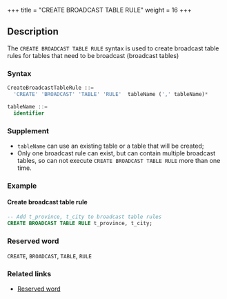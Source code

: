+++
title = "CREATE BROADCAST TABLE RULE"
weight = 16
+++

## Description

The `CREATE BROADCAST TABLE RULE` syntax is used to create broadcast table rules for tables that need to be
broadcast (broadcast tables)

### Syntax

```sql
CreateBroadcastTableRule ::=
  'CREATE' 'BROADCAST' 'TABLE' 'RULE'  tableName (',' tableName)* 

tableName ::=
  identifier
```

### Supplement

- `tableName` can use an existing table or a table that will be created;
- Only one broadcast rule can exist, but can contain multiple broadcast tables, so can not
  execute `CREATE BROADCAST TABLE RULE` more than one time. 

### Example

#### Create broadcast table rule

```sql
-- Add t_province, t_city to broadcast table rules
CREATE BROADCAST TABLE RULE t_province, t_city;
```

### Reserved word

`CREATE`, `BROADCAST`, `TABLE`, `RULE`

### Related links

- [Reserved word](/en/reference/distsql/syntax/reserved-word/)
